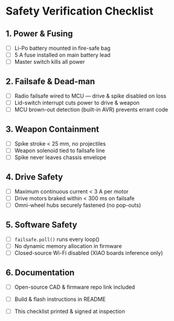 # Safety Verification Checklist

## 1. Power & Fusing
- [ ] Li-Po battery mounted in fire-safe bag  
- [ ] 5 A fuse installed on main battery lead  
- [ ] Master switch kills all power  

## 2. Failsafe & Dead-man
- [ ] Radio failsafe wired to MCU — drive & spike disabled on loss  
- [ ] Lid-switch interrupt cuts power to drive & weapon  
- [ ] MCU brown-out detection (built-in AVR) prevents errant code  

## 3. Weapon Containment
- [ ] Spike stroke < 25 mm, no projectiles  
- [ ] Weapon solenoid tied to failsafe line  
- [ ] Spike never leaves chassis envelope  

## 4. Drive Safety
- [ ] Maximum continuous current < 3 A per motor  
- [ ] Drive motors braked within < 300 ms on failsafe  
- [ ] Omni-wheel hubs securely fastened (no pop-outs)  

## 5. Software Safety
- [ ] `failsafe.poll()` runs every loop()  
- [ ] No dynamic memory allocation in firmware  
- [ ] Closed-source Wi-Fi disabled (XIAO boards inference only)  

## 6. Documentation
- [ ] Open-source CAD & firmware repo link included  
- [ ] Build & flash instructions in README  
- [ ] This checklist printed & signed at inspection  


